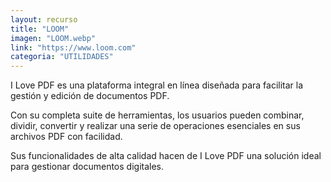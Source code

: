 ```yaml
---
layout: recurso
title: "LOOM"
imagen: "LOOM.webp"
link: "https://www.loom.com"
categoria: "UTILIDADES"
---
```


I Love PDF es una plataforma integral en línea diseñada para facilitar la gestión y edición de documentos PDF. 

Con su completa suite de herramientas, los usuarios pueden combinar, dividir, convertir y realizar una serie de operaciones esenciales en sus archivos PDF con facilidad. 

Sus funcionalidades de alta calidad hacen de I Love PDF una solución ideal para gestionar documentos digitales.